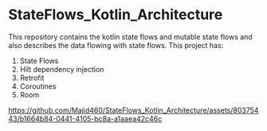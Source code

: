 # StateFlows_Kotlin_Architecture
This repository contains the kotlin state flows and mutable state flows and also describes the data flowing with state flows.
This project has:
1. State Flows
2. Hilt dependency injection
3. Retrofit
4. Coroutines
5. Room


https://github.com/Majid460/StateFlows_Kotlin_Architecture/assets/80375443/b1664b84-0441-4105-bc8a-a1aaea42c46c

